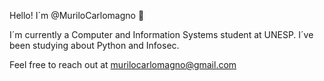 Hello! I´m @MuriloCarlomagno 👋

I´m currently a Computer and Information Systems student at UNESP. I´ve been studying about Python and Infosec. 

Feel free to reach out at murilocarlomagno@gmail.com
